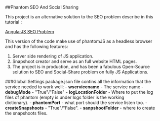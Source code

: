 ##Phantom SEO And Social Sharing

This project is an alternative solution to the SEO problem describe in this tutorial :

[AngularJS SEO Problem](http://www.codeproject.com/Articles/1084523/AngularJS-Social-Sharing-And-SEO)

This version of the code make use of phantomJS as a headless browser and has the following features:
1) Server side rendering of JS application.
2) Snapshoot creator and serve as an full website HTML pages.
3) The project is in production, and has been a fabulous Open-Source solution to SEO and Social-Share problem on fully 	  JS Applications.


###Global Settings
package.json file contins all the information that the service needed to work well:
	- **wservicename** - The service name
    - **debugMode** - "True"/"False"
    - **logLocationFolder** - Where to put the log files of phantom (empty is under logs folder is the working 		
       dictionary).
    - **phantomPort** - what port should the service listen too.
    - **createSnapshoots** - "True"/"False".
    - **sanpshootFolder** - where to create the snapshoots files.





